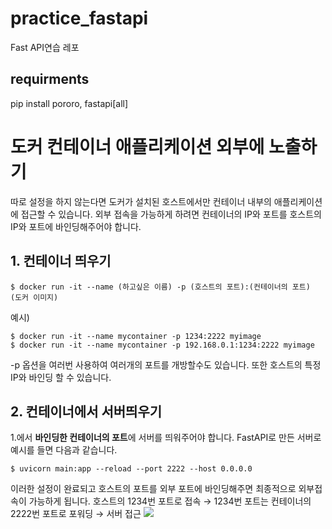 # practice_fastapi
Fast API연습 레포

## requirments
pip install pororo, fastapi[all]


# 도커 컨테이너 애플리케이션 외부에 노출하기
따로 설정을 하지 않는다면 도커가 설치된 호스트에서만 컨테이너 내부의 애플리케이션에 접근할 수 있습니다. 
외부 접속을 가능하게 하려면 컨테이너의 IP와 포트를 호스트의 IP와 포트에 바인딩해주어야 합니다.

## 1. 컨테이너 띄우기
```shell
$ docker run -it --name (하고싶은 이름) -p (호스트의 포트):(컨테이너의 포트) (도커 이미지)  
```
예시)
```shell
$ docker run -it --name mycontainer -p 1234:2222 myimage
$ docker run -it --name mycontainer -p 192.168.0.1:1234:2222 myimage
```
-p 옵션을 여러번 사용하여 여러개의 포트를 개방할수도 있습니다. 또한 호스트의 특정 IP와 바인딩 할 수 있습니다.


## 2. 컨테이너에서 서버띄우기
1.에서 **바인딩한 컨테이너의 포트**에 서버를 띄워주어야 합니다. FastAPI로 만든 서버로 예시를 들면 다음과 같습니다.
```shell
$ uvicorn main:app --reload --port 2222 --host 0.0.0.0
```

이러한 설정이 완료되고 호스트의 포트를 외부 포트에 바인딩해주면 최종적으로 외부접속이 가능하게 됩니다.
호스트의 1234번 포트로 접속 → 1234번 포트는 컨테이너의 2222번 포트로 포워딩 → 서버 접근
![](/image/port_forwarding.png)


